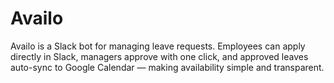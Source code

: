 # Availo
Availo is a Slack bot for managing leave requests. Employees can apply directly in Slack, managers approve with one click, and approved leaves auto-sync to Google Calendar — making availability simple and transparent.
